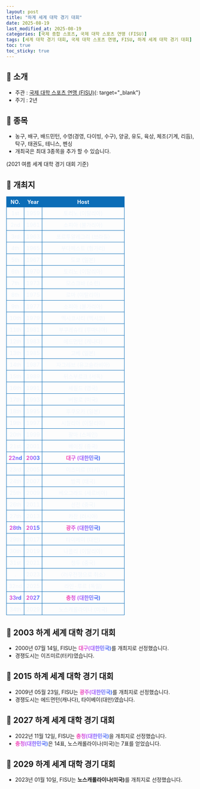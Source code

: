 ```yaml
---
layout: post
title: "하계 세계 대학 경기 대회"
date: 2025-08-19
last_modified_at: 2025-08-19
categories: [국제 종합 스포츠, 국제 대학 스포츠 연맹 (FISU)]
tags: [세계 대학 경기 대회, 국제 대학 스포츠 연맹, FISU, 하계 세계 대학 경기 대회]
toc: true
toc_sticky: true
---
```

<style>
    /* 테이블 서식 */
    table {
        width: 100%;
        border-collapse: collapse;
        font-size: 14px;
        color: #f0f6fc;
      }
      th, td {
        border: 1px solid #0B6DB7;
        padding: 5px;
        text-align: center;
        font-weight: normal;
      }
</style>
## 📜 소개
* 주관 : [국제 대학 스포츠 연맹 (FISU)](https://www.fisu.net/){: target="_blank"}
* 주기 : 2년

## 📜 종목
* 농구, 배구, 배드민턴, 수영(경영, 다이빙, 수구), 양궁, 유도, 육상, 체조(기계, 리듬), 탁구, 태권도, 테니스, 펜싱
* 개최국은 최대 3종목을 추가 할 수 있습니다.

(2021 여름 세계 대학 경기 대회 기준)

## 📜 개최지
<html>

<head>
    <meta charset="UTF-8">
</head>

<body>
    <table>
        <tr style="background: #0B6DB7;">
            <th style="width: 15%; font-weight: bold;">NO.</th>
            <th style="width: 15%; font-weight: bold;">Year</th>
            <th style="width: 70%; font-weight: bold;">Host</th>
        </tr>
        <tr>
            <th>1st</th>
            <th>1959</th>
            <th>토리노 (이탈리아)</th>
        </tr>
        <tr>
            <th>2nd</th>
            <th>1961</th>
            <th>소피아 (불가리아)</th>
        </tr>
        <tr>
            <th>3rd</th>
            <th>1963</th>
            <th>포르투알레그리 (브라질)</th>
        </tr>
        <tr>
            <th>4th</th>
            <th>1965</th>
            <th>부다페스트 (헝가리)</th>
        </tr>
        <tr>
            <th>5th</th>
            <th>1967</th>
            <th>도쿄 (일본)</th>
        </tr>
        <tr>
            <th>6th</th>
            <th>1970</th>
            <th>토리노 (이탈리아)</th>
        </tr>
        <tr>
            <th>7th</th>
            <th>1973</th>
            <th>모스크바 (소련)</th>
        </tr>
        <tr>
            <th>8th</th>
            <th>1975</th>
            <th>로마 (이탈리아)</th>
        </tr>
        <tr>
            <th>9th</th>
            <th>1977</th>
            <th>소피아 (불가리아)</th>
        </tr>
        <tr>
            <th>10th</th>
            <th>1979</th>
            <th>멕시코시티 (멕시코)</th>
        </tr>
        <tr>
            <th>11th</th>
            <th>1981</th>
            <th>부쿠레슈티 (루마니아)</th>
        </tr>
        <tr>
            <th>12th</th>
            <th>1983</th>
            <th>에드먼턴 (캐나다)</th>
        </tr>
        <tr>
            <th>13th</th>
            <th>1985</th>
            <th>고베 (일본)</th>
        </tr>
        <tr>
            <th>14th</th>
            <th>1987</th>
            <th>자그레브 (유고슬라비아)</th>
        </tr>
        <tr>
            <th>15th</th>
            <th>1989</th>
            <th>뒤스부르크 (서독)</th>
        </tr>
        <tr>
            <th>16th</th>
            <th>1991</th>
            <th>셰필드 (영국)</th>
        </tr>
        <tr>
            <th>17th</th>
            <th>1993</th>
            <th>버펄로 (미국)</th>
        </tr>
        <tr>
            <th>18th</th>
            <th>1995</th>
            <th>후쿠오카 (일본)</th>
        </tr>
        <tr>
            <th>19th</th>
            <th>1997</th>
            <th>시칠리아 (이탈리아)</th>
        </tr>
        <tr>
            <th>20th</th>
            <th>1999</th>
            <th>팔마 (스페인)</th>
        </tr>
        <tr>
            <th>21st</th>
            <th>2001</th>
            <th>베이징 (중국)</th>
        </tr>
        <tr>
            <th><span style="background: text linear-gradient(to right, #FF43A8, #BE5DFA, #776CFF, #4172F2); font-weight: bold; -webkit-background-clip: text; -webkit-text-fill-color: transparent;">22nd</span></th>
            <th><span style="background: text linear-gradient(to right, #FF43A8, #BE5DFA, #776CFF, #4172F2); font-weight: bold; -webkit-background-clip: text; -webkit-text-fill-color: transparent;">2003</span></th>
            <th><span style="background: text linear-gradient(to right, #FF43A8, #BE5DFA, #776CFF, #4172F2); font-weight: bold; -webkit-background-clip: text; -webkit-text-fill-color: transparent;">대구 (대한민국)</span></th>
        </tr>
        <tr>
            <th>23rd</th>
            <th>2005</th>
            <th>이즈미르 (터키)</th>
        </tr>
        <tr>
            <th>24th</th>
            <th>2007</th>
            <th>방콕 (태국)</th>
        </tr>
        <tr>
            <th>25th</th>
            <th>2009</th>
            <th>베오그라드 (세르비아)</th>
        </tr>
        <tr>
            <th>26th</th>
            <th>2011</th>
            <th>선전 (중국)</th>
        </tr>
        <tr>
            <th>27th</th>
            <th>2013</th>
            <th>카잔 (러시아)</th>
        </tr>
        <tr>
            <th><span style="background: text linear-gradient(to right, #FF43A8, #BE5DFA, #776CFF, #4172F2); font-weight: bold; -webkit-background-clip: text; -webkit-text-fill-color: transparent;">28th</span></th>
            <th><span style="background: text linear-gradient(to right, #FF43A8, #BE5DFA, #776CFF, #4172F2); font-weight: bold; -webkit-background-clip: text; -webkit-text-fill-color: transparent;">2015</span></th>
            <th><span style="background: text linear-gradient(to right, #FF43A8, #BE5DFA, #776CFF, #4172F2); font-weight: bold; -webkit-background-clip: text; -webkit-text-fill-color: transparent;">광주 (대한민국)</span></th>
        </tr>
        <tr>
            <th>29th</th>
            <th>2017</th>
            <th>타이베이 (대만)</th>
        </tr>
        <tr>
            <th>30th</th>
            <th>2019</th>
            <th>나폴리 (이탈리아)</th>
        </tr>
        <tr>
            <th>31st</th>
            <th>2021</th>
            <th>청두 (중국)</th>
        </tr>
        <tr>
            <th>.</th>
            <th>2023</th>
            <th>〈러우전쟁으로 취소〉</th>
        </tr>
        <tr>
            <th>32nd</th>
            <th>2025</th>
            <th>라인-루르 (독일)</th>
        </tr>
        <tr>
            <th><span style="background: text linear-gradient(to right, #FF43A8, #BE5DFA, #776CFF, #4172F2); font-weight: bold; -webkit-background-clip: text; -webkit-text-fill-color: transparent;">33rd</span></th>
            <th><span style="background: text linear-gradient(to right, #FF43A8, #BE5DFA, #776CFF, #4172F2); font-weight: bold; -webkit-background-clip: text; -webkit-text-fill-color: transparent;">2027</span></th>
            <th><span style="background: text linear-gradient(to right, #FF43A8, #BE5DFA, #776CFF, #4172F2); font-weight: bold; -webkit-background-clip: text; -webkit-text-fill-color: transparent;">충청 (대한민국)</span></th>
        </tr>
        <tr>
            <th>34th</th>
            <th>2029</th>
            <th>노스캐롤라이나 (미국)</th>
        </tr>
    </table>
</body>

</html>

## 📜 2003 하계 세계 대학 경기 대회
* 2000년 07월 14일, FISU는 <span style="background: text linear-gradient(to right, #FF43A8, #BE5DFA, #776CFF, #4172F2); font-weight: bold; -webkit-background-clip: text; -webkit-text-fill-color: transparent;">대구(대한민국)</span>를 개최지로 선정했습니다.
* 경쟁도시는 이즈미르(터키)였습니다.

## 📜 2015 하계 세계 대학 경기 대회
* 2009년 05월 23일, FISU는 <span style="background: text linear-gradient(to right, #FF43A8, #BE5DFA, #776CFF, #4172F2); font-weight: bold; -webkit-background-clip: text; -webkit-text-fill-color: transparent;">광주(대한민국)</span>를 개최지로 선정했습니다.
* 경쟁도시는 에드먼턴(캐나다), 타이베이(대만)였습니다.

## 📜 2027 하계 세계 대학 경기 대회
* 2022년 11월 12일, FISU는 <span style="background: text linear-gradient(to right, #FF43A8, #BE5DFA, #776CFF, #4172F2); font-weight: bold; -webkit-background-clip: text; -webkit-text-fill-color: transparent;">충청(대한민국)</span>을 개최지로 선정했습니다.
* <span style="background: text linear-gradient(to right, #FF43A8, #BE5DFA, #776CFF, #4172F2); font-weight: bold; -webkit-background-clip: text; -webkit-text-fill-color: transparent;">충청(대한민국)</span>은 14표, 노스캐롤라이나(미국)는 7표를 얻었습니다.

## 📜 2029 하계 세계 대학 경기 대회
* 2023년 01월 10일, FISU는 <span style="font-weight: bold;">노스캐롤라이나(미국)</span>를 개최지로 선정했습니다.
